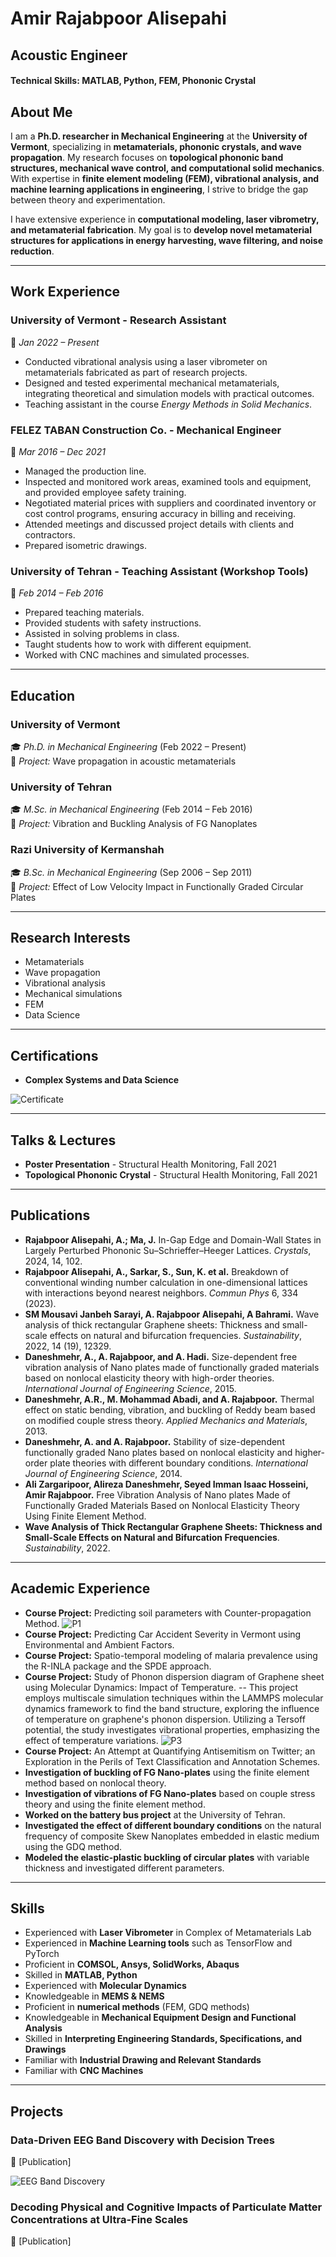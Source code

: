 # Amir Rajabpoor Alisepahi  

## Acoustic Engineer  

#### Technical Skills:  MATLAB, Python, FEM, Phononic Crystal  

## About Me  
I am a **Ph.D. researcher in Mechanical Engineering** at the **University of Vermont**, specializing in **metamaterials, phononic crystals, and wave propagation**. My research focuses on **topological phononic band structures, mechanical wave control, and computational solid mechanics**. With expertise in **finite element modeling (FEM), vibrational analysis, and machine learning applications in engineering**, I strive to bridge the gap between theory and experimentation.  

I have extensive experience in **computational modeling, laser vibrometry, and metamaterial fabrication**. My goal is to **develop novel metamaterial structures for applications in energy harvesting, wave filtering, and noise reduction**. 

----

## Work Experience  

### **University of Vermont - Research Assistant**  
📅 *Jan 2022 – Present*  
- Conducted vibrational analysis using a laser vibrometer on metamaterials fabricated as part of research projects.  
- Designed and tested experimental mechanical metamaterials, integrating theoretical and simulation models with practical outcomes.  
- Teaching assistant in the course *Energy Methods in Solid Mechanics*.  

### **FELEZ TABAN Construction Co. - Mechanical Engineer**  
📅 *Mar 2016 – Dec 2021*  
- Managed the production line.  
- Inspected and monitored work areas, examined tools and equipment, and provided employee safety training.  
- Negotiated material prices with suppliers and coordinated inventory or cost control programs, ensuring accuracy in billing and receiving.  
- Attended meetings and discussed project details with clients and contractors.  
- Prepared isometric drawings.  

### **University of Tehran - Teaching Assistant (Workshop Tools)**  
📅 *Feb 2014 – Feb 2016*  
- Prepared teaching materials.  
- Provided students with safety instructions.  
- Assisted in solving problems in class.  
- Taught students how to work with different equipment.  
- Worked with CNC machines and simulated processes.  

---

## Education  

### **University of Vermont**  
🎓 *Ph.D. in Mechanical Engineering* (Feb 2022 – Present)  
📌 *Project:* Wave propagation in acoustic metamaterials  

### **University of Tehran**  
🎓 *M.Sc. in Mechanical Engineering* (Feb 2014 – Feb 2016)  
📌 *Project:* Vibration and Buckling Analysis of FG Nanoplates  

### **Razi University of Kermanshah**  
🎓 *B.Sc. in Mechanical Engineering* (Sep 2006 – Sep 2011)  
📌 *Project:* Effect of Low Velocity Impact in Functionally Graded Circular Plates  

---

## Research Interests  
- Metamaterials  
- Wave propagation  
- Vibrational analysis  
- Mechanical simulations  
- FEM  
- Data Science  

---

## Certifications  
- **Complex Systems and Data Science**  

![Certificate](C1.jpg)  

---

## Talks & Lectures  
- **Poster Presentation** - Structural Health Monitoring, Fall 2021  
- **Topological Phononic Crystal** - Structural Health Monitoring, Fall 2021  

---

## Publications  

- **Rajabpoor Alisepahi, A.; Ma, J.** In-Gap Edge and Domain-Wall States in Largely Perturbed Phononic Su–Schrieffer–Heeger Lattices. *Crystals*, 2024, 14, 102.  
- **Rajabpoor Alisepahi, A., Sarkar, S., Sun, K. et al.** Breakdown of conventional winding number calculation in one-dimensional lattices with interactions beyond nearest neighbors. *Commun Phys* 6, 334 (2023).  
- **SM Mousavi Janbeh Sarayi, A. Rajabpoor Alisepahi, A Bahrami.** Wave analysis of thick rectangular Graphene sheets: Thickness and small-scale effects on natural and bifurcation frequencies. *Sustainability*, 2022, 14 (19), 12329.  
- **Daneshmehr, A., A. Rajabpoor, and A. Hadi.** Size-dependent free vibration analysis of Nano plates made of functionally graded materials based on nonlocal elasticity theory with high-order theories. *International Journal of Engineering Science*, 2015.  
- **Daneshmehr, A.R., M. Mohammad Abadi, and A. Rajabpoor.** Thermal effect on static bending, vibration, and buckling of Reddy beam based on modified couple stress theory. *Applied Mechanics and Materials*, 2013.  
- **Daneshmehr, A. and A. Rajabpoor.** Stability of size-dependent functionally graded Nano plates based on nonlocal elasticity and higher-order plate theories with different boundary conditions. *International Journal of Engineering Science*, 2014.  
- **Ali Zargaripoor, Alireza Daneshmehr, Seyed Imman Isaac Hosseini, Amir Rajabpoor.** Free Vibration Analysis of Nano plates Made of Functionally Graded Materials Based on Nonlocal Elasticity Theory Using Finite Element Method.  
- **Wave Analysis of Thick Rectangular Graphene Sheets: Thickness and Small-Scale Effects on Natural and Bifurcation Frequencies**. *Sustainability*, 2022.  

---
## Academic Experience  

- **Course Project:** Predicting soil parameters with Counter-propagation Method.
 ![P1](Splitted_OR10_Prediction+test.jpg)  
- **Course Project:** Predicting Car Accident Severity in Vermont using Environmental and Ambient Factors. 
- **Course Project:** Spatio-temporal modeling of malaria prevalence using the R-INLA package and the SPDE approach.  
- **Course Project:** Study of Phonon dispersion diagram of Graphene sheet using Molecular Dynamics: Impact of Temperature.
-- This project employs multiscale simulation techniques within the LAMMPS molecular dynamics framework to find the band structure, exploring the influence of temperature on  graphene's phonon dispersion. Utilizing a Tersoff potential, the study investigates vibrational properties, emphasizing the effect of temperature variations.
   ![P3](P3.png) 
- **Course Project:** An Attempt at Quantifying Antisemitism on Twitter; an Exploration in the Perils of Text Classification and Annotation Schemes.  
- **Investigation of buckling of FG Nano-plates** using the finite element method based on nonlocal theory.  
- **Investigation of vibrations of FG Nano-plates** based on couple stress theory and using the finite element method.  
- **Worked on the battery bus project** at the University of Tehran.  
- **Investigated the effect of different boundary conditions** on the natural frequency of composite Skew Nanoplates embedded in elastic medium using the GDQ method.  
- **Modeled the elastic-plastic buckling of circular plates** with variable thickness and investigated different parameters.  

---

## Skills  

- Experienced with **Laser Vibrometer** in Complex of Metamaterials Lab  
- Experienced in **Machine Learning tools** such as TensorFlow and PyTorch  
- Proficient in **COMSOL, Ansys, SolidWorks, Abaqus**  
- Skilled in **MATLAB, Python**  
- Experienced with **Molecular Dynamics**  
- Knowledgeable in **MEMS & NEMS**  
- Proficient in **numerical methods** (FEM, GDQ methods)  
- Knowledgeable in **Mechanical Equipment Design and Functional Analysis**  
- Skilled in **Interpreting Engineering Standards, Specifications, and Drawings**  
- Familiar with **Industrial Drawing and Relevant Standards**  
- Familiar with **CNC Machines**  

---

## Projects  

### **Data-Driven EEG Band Discovery with Decision Trees**  
📄 [Publication]  

![EEG Band Discovery](assets/img/eeg_band_discovery.jpeg)  

### **Decoding Physical and Cognitive Impacts of Particulate Matter Concentrations at Ultra-Fine Scales**  
📄 [Publication]  
